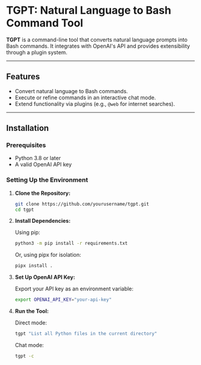 # TGPT: Natural Language to Bash Command Tool

**TGPT** is a command-line tool that converts natural language prompts into Bash commands. It integrates with OpenAI's API and provides extensibility through a plugin system.

---

## Features

- Convert natural language to Bash commands.
- Execute or refine commands in an interactive chat mode.
- Extend functionality via plugins (e.g., `@web` for internet searches).

---

## Installation

### Prerequisites

- Python 3.8 or later
- A valid OpenAI API key

### Setting Up the Environment

1. **Clone the Repository:**
   ```bash
   git clone https://github.com/yourusername/tgpt.git
   cd tgpt
   ```

2. **Install Dependencies:**

   Using pip:
   ```bash
   python3 -m pip install -r requirements.txt
   ```

   Or, using pipx for isolation:
   ```bash
   pipx install .
   ```

3. **Set Up OpenAI API Key:**

   Export your API key as an environment variable:
   ```bash
   export OPENAI_API_KEY="your-api-key"
   ```

4. **Run the Tool:**

   Direct mode:
   ```bash
   tgpt "List all Python files in the current directory"
   ```

   Chat mode:
   ```bash
   tgpt -c
   ```
